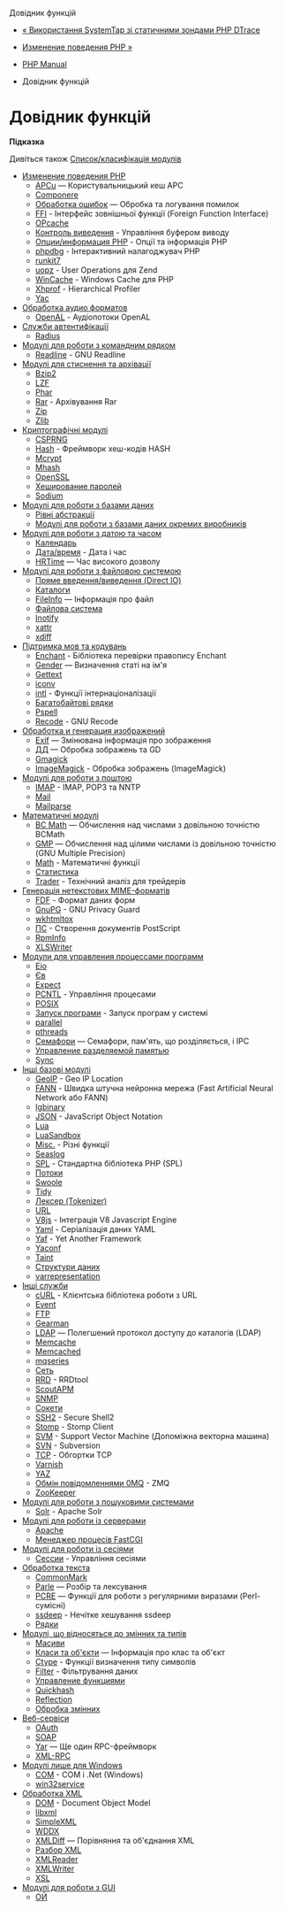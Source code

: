 Довідник функцій

-   [« Використання SystemTap зі статичними зондами PHP DTrace](features.dtrace.systemtap.md)
    
-   [Изменение поведения PHP »](refs.basic.php.md)
    
-   [PHP Manual](index.md)
    
-   Довідник функцій
    

# Довідник функцій

**Підказка**

Дивіться також [Список/класифікація модулів](extensions.md)

-   [Изменение поведения PHP](refs.basic.php.md)
    -   [APCu](book.apcu.md) — Користувальницький кеш APC
    -   [Componere](book.componere.md)
    -   [Обработка ошибок](book.errorfunc.md) — Обробка та логування помилок
    -   [FFI](book.ffi.md) - Інтерфейс зовнішньої функції (Foreign Function Interface)
    -   [OPcache](book.opcache.md)
    -   [Контроль виведення](book.outcontrol.md) - Управління буфером виводу
    -   [Опции/информация PHP](book.info.md) - Опції та інформація PHP
    -   [phpdbg](book.phpdbg.md) - Інтерактивний налагоджувач PHP
    -   [runkit7](book.runkit7.md)
    -   [uopz](book.uopz.md) - User Operations для Zend
    -   [WinCache](book.wincache.md) - Windows Cache для PHP
    -   [Xhprof](book.xhprof.md) - Hierarchical Profiler
    -   [Yac](book.yac.md)
-   [Обработка аудио форматов](refs.utilspec.audio.md)
    -   [OpenAL](book.openal.md) - Аудіопотоки OpenAL
-   [Служби автентифікації](refs.remote.auth.md)
    -   [Radius](book.radius.md)
-   [Модулі для роботи з командним рядком](refs.utilspec.cmdline.md)
    -   [Readline](book.readline.md) - GNU Readline
-   [Модулі для стиснення та архівації](refs.compression.md)
    -   [Bzip2](book.bzip2.md)
    -   [LZF](book.lzf.md)
    -   [Phar](book.phar.md)
    -   [Rar](book.rar.md) - Архівування Rar
    -   [Zip](book.zip.md)
    -   [Zlib](book.zlib.md)
-   [Криптографічні модулі](refs.crypto.md)
    -   [CSPRNG](book.csprng.md)
    -   [Hash](book.hash.md) - Фреймворк хеш-кодів HASH
    -   [Mcrypt](book.mcrypt.md)
    -   [Mhash](book.mhash.md)
    -   [OpenSSL](book.openssl.md)
    -   [Хеширование паролей](book.password.md)
    -   [Sodium](book.sodium.md)
-   [Модулі для роботи з базами даних](refs.database.md)
    -   [Рівні абстракції](refs.database.abstract.md)
    -   [Модулі для роботи з базами даних окремих виробників](refs.database.vendors.md)
-   [Модулі для роботи з датою та часом](refs.calendar.md)
    -   [Календарь](book.calendar.md)
    -   [Дата/время](book.datetime.md) - Дата і час
    -   [HRTime](book.hrtime.md) — Час високого дозволу
-   [Модулі для роботи з файловою системою](refs.fileprocess.file.md)
    -   [Пряме введення/виведення (Direct IO)](book.dio.md)
    -   [Каталоги](book.dir.md)
    -   [FileInfo](book.fileinfo.md) — Інформація про файл
    -   [Файлова система](book.filesystem.md)
    -   [Inotify](book.inotify.md)
    -   [xattr](book.xattr.md)
    -   [xdiff](book.xdiff.md)
-   [Підтримка мов та кодувань](refs.international.md)
    -   [Enchant](book.enchant.md) - Бібліотека перевірки правопису Enchant
    -   [Gender](book.gender.md) — Визначення статі на ім'я
    -   [Gettext](book.gettext.md)
    -   [iconv](book.iconv.md)
    -   [intl](book.intl.md) - Функції інтернаціоналізації
    -   [Багатобайтові рядки](book.mbstring.md)
    -   [Pspell](book.pspell.md)
    -   [Recode](book.recode.md) - GNU Recode
-   [Обработка и генерация изображений](refs.utilspec.image.md)
    -   [Exif](book.exif.md) — Змінювана інформація про зображення
    -   [ДД](book.image.md) — Обробка зображень та GD
    -   [Gmagick](book.gmagick.md)
    -   [ImageMagick](book.imagick.md) - Обробка зображень (ImageMagick)
-   [Модулі для роботи з поштою](refs.remote.mail.md)
    -   [IMAP](book.imap.md) - IMAP, POP3 та NNTP
    -   [Mail](book.mail.md)
    -   [Mailparse](book.mailparse.md)
-   [Математичні модулі](refs.math.md)
    -   [BC Math](book.bc.md) — Обчислення над числами з довільною точністю BCMath
    -   [GMP](book.gmp.md) — Обчислення над цілими числами із довільною точністю (GNU Multiple Precision)
    -   [Math](book.math.md) - Математичні функції
    -   [Статистика](book.stats.md)
    -   [Trader](book.trader.md) - Технічний аналіз для трейдерів
-   [Генерація нетекстових MIME-форматів](refs.utilspec.nontext.md)
    -   [FDF](book.fdf.md) - Формат даних форм
    -   [GnuPG](book.gnupg.md) - GNU Privacy Guard
    -   [wkhtmltox](book.wkhtmltox.md)
    -   [ПС](book.ps.md) - Створення документів PostScript
    -   [RpmInfo](book.rpminfo.md)
    -   [XLSWriter](book.xlswriter.md)
-   [Модули для управления процессами программ](refs.fileprocess.process.md)
    -   [Eio](book.eio.md)
    -   [Єв](book.ev.md)
    -   [Expect](book.expect.md)
    -   [PCNTL](book.pcntl.md) - Управління процесами
    -   [POSIX](book.posix.md)
    -   [Запуск програми](book.exec.md) - Запуск програм у системі
    -   [parallel](book.parallel.md)
    -   [pthreads](book.pthreads.md)
    -   [Семафори](book.sem.md) — Семафори, пам'ять, що розділяється, і IPC
    -   [Управление разделяемой памятью](book.shmop.md)
    -   [Sync](book.sync.md)
-   [Інші базові модулі](refs.basic.other.md)
    -   [GeoIP](book.geoip.md) - Geo IP Location
    -   [FANN](book.fann.md) - Швидка штучна нейронна мережа (Fast Artificial Neural Network або FANN)
    -   [Igbinary](book.igbinary.md)
    -   [JSON](book.json.md) - JavaScript Object Notation
    -   [Lua](book.lua.md)
    -   [LuaSandbox](book.luasandbox.md)
    -   [Misc.](book.misc.md) - Різні функції
    -   [Seaslog](book.seaslog.md)
    -   [SPL](book.spl.md) - Стандартна бібліотека PHP (SPL)
    -   [Потоки](book.stream.md)
    -   [Swoole](book.swoole.md)
    -   [Tidy](book.tidy.md)
    -   [Лексер (Tokenizer)](book.tokenizer.md)
    -   [URL](book.url.md)
    -   [V8js](book.v8js.md) - Інтеграція V8 Javascript Engine
    -   [Yaml](book.yaml.md) - Серіалізація даних YAML
    -   [Yaf](book.yaf.md) - Yet Another Framework
    -   [Yaconf](book.yaconf.md)
    -   [Taint](book.taint.md)
    -   [Структури даних](book.ds.md)
    -   [varrepresentation](book.var_representation.md)
-   [Інші служби](refs.remote.other.md)
    -   [cURL](book.curl.md) - Клієнтська бібліотека роботи з URL
    -   [Event](book.event.md)
    -   [FTP](book.ftp.md)
    -   [Gearman](book.gearman.md)
    -   [LDAP](book.ldap.md) — Полегшений протокол доступу до каталогів (LDAP)
    -   [Memcache](book.memcache.md)
    -   [Memcached](book.memcached.md)
    -   [mqseries](book.mqseries.md)
    -   [Сеть](book.network.md)
    -   [RRD](book.rrd.md) - RRDtool
    -   [ScoutAPM](book.scoutapm.md)
    -   [SNMP](book.snmp.md)
    -   [Сокети](book.sockets.md)
    -   [SSH2](book.ssh2.md) - Secure Shell2
    -   [Stomp](book.stomp.md) - Stomp Client
    -   [SVM](book.svm.md) - Support Vector Machine (Допоміжна векторна машина)
    -   [SVN](book.svn.md) - Subversion
    -   [TCP](book.tcpwrap.md) - Обгортки TCP
    -   [Varnish](book.varnish.md)
    -   [YAZ](book.yaz.md)
    -   [Обмін повідомленнями 0MQ](book.zmq.md) - ZMQ
    -   [ZooKeeper](book.zookeeper.md)
-   [Модулі для роботи з пошуковими системами](refs.search.md)
    -   [Solr](book.solr.md) - Apache Solr
-   [Модулі для роботи із серверами](refs.utilspec.server.md)
    -   [Apache](book.apache.md)
    -   [Менеджер процесів FastCGI](book.fpm.md)
-   [Модулі для роботи із сесіями](refs.basic.session.md)
    -   [Сессии](book.session.md) - Управління сесіями
-   [Обработка текста](refs.basic.text.md)
    -   [CommonMark](book.cmark.md)
    -   [Parle](book.parle.md) — Розбір та лексування
    -   [PCRE](book.pcre.md) — Функції для роботи з регулярними виразами (Perl-сумісні)
    -   [ssdeep](book.ssdeep.md) - Нечітке хешування ssdeep
    -   [Рядки](book.strings.md)
-   [Модулі, що відносяться до змінних та типів](refs.basic.vartype.md)
    -   [Масиви](book.array.md)
    -   [Класи та об'єкти](book.classobj.md) — Інформація про клас та об'єкт
    -   [Ctype](book.ctype.md) - Функції визначення типу символів
    -   [Filter](book.filter.md) - Фільтрування даних
    -   [Управление функциями](book.funchand.md)
    -   [Quickhash](book.quickhash.md)
    -   [Reflection](book.reflection.md)
    -   [Обробка змінних](book.var.md)
-   [Веб-сервіси](refs.webservice.md)
    -   [OAuth](book.oauth.md)
    -   [SOAP](book.soap.md)
    -   [Yar](book.yar.md) — Ще один RPC-фреймворк
    -   [XML-RPC](book.xmlrpc.md)
-   [Модулі лише для Windows](refs.utilspec.windows.md)
    -   [COM](book.com.md) - COM і .Net (Windows)
    -   [win32service](book.win32service.md)
-   [Обработка XML](refs.xml.md)
    -   [DOM](book.dom.md) - Document Object Model
    -   [libxml](book.libxml.md)
    -   [SimpleXML](book.simplexml.md)
    -   [WDDX](book.wddx.md)
    -   [XMLDiff](book.xmldiff.md) — Порівняння та об'єднання XML
    -   [Разбор XML](book.xml.md)
    -   [XMLReader](book.xmlreader.md)
    -   [XMLWriter](book.xmlwriter.md)
    -   [XSL](book.xsl.md)
-   [Модулі для роботи з GUI](refs.ui.md)
    -   [ОЙ](book.ui.md)